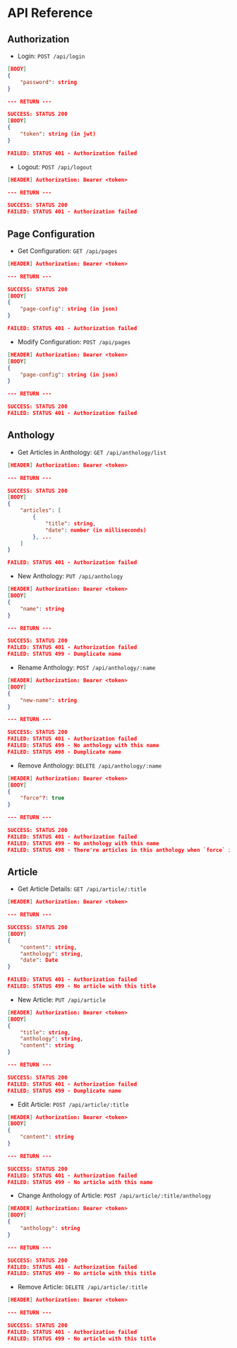 # API Reference

## Authorization

- Login: `POST /api/login`

```json
[BODY]
{
    "password": string
}

--- RETURN ---

SUCCESS: STATUS 200
[BODY]
{
    "token": string (in jwt)
}

FAILED: STATUS 401 - Authorization failed
```

- Logout: `POST /api/logout`

```json
[HEADER] Authorization: Bearer <token>

--- RETURN ---

SUCCESS: STATUS 200
FAILED: STATUS 401 - Authorization failed
```

## Page Configuration

- Get Configuration: `GET /api/pages`

```json
[HEADER] Authorization: Bearer <token>

--- RETURN ---

SUCCESS: STATUS 200
[BODY]
{
    "page-config": string (in json)
}

FAILED: STATUS 401 - Authorization failed
```

- Modify Configuration: `POST /api/pages`

```json
[HEADER] Authorization: Bearer <token>
[BODY]
{
    "page-config": string (in json)
}

--- RETURN ---

SUCCESS: STATUS 200
FAILED: STATUS 401 - Authorization failed
```

## Anthology

- Get Articles in Anthology: `GET /api/anthology/list`

```json
[HEADER] Authorization: Bearer <token>

--- RETURN ---

SUCCESS: STATUS 200
[BODY]
{
    "articles": [
        {
            "title": string,
            "date": number (in milliseconds)
        }, ...
    ]
}

FAILED: STATUS 401 - Authorization failed
```

- New Anthology: `PUT /api/anthology`

```json
[HEADER] Authorization: Bearer <token>
[BODY]
{
    "name": string
}

--- RETURN ---

SUCCESS: STATUS 200
FAILED: STATUS 401 - Authorization failed
FAILED: STATUS 499 - Dumplicate name
```

- Rename Anthology: `POST /api/anthology/:name`

```json
[HEADER] Authorization: Bearer <token>
[BODY]
{
    "new-name": string
}

--- RETURN ---

SUCCESS: STATUS 200
FAILED: STATUS 401 - Authorization failed
FAILED: STATUS 499 - No anthology with this name
FAILED: STATUS 498 - Dumplicate name
```

- Remove Anthology: `DELETE /api/anthology/:name`

```json
[HEADER] Authorization: Bearer <token>
[BODY]
{
    "force"?: true
}

--- RETURN ---

SUCCESS: STATUS 200
FAILED: STATUS 401 - Authorization failed
FAILED: STATUS 499 - No anthology with this name
FAILED: STATUS 498 - There're articles in this anthology when `force` is not specified or `false`
```

## Article

- Get Article Details: `GET /api/article/:title`

```json
[HEADER] Authorization: Bearer <token>

--- RETURN ---

SUCCESS: STATUS 200
[BODY]
{
    "content": string,
    "anthology": string,
    "date": Date
}

FAILED: STATUS 401 - Authorization failed
FAILED: STATUS 499 - No article with this title
```

- New Article: `PUT /api/article`

```json
[HEADER] Authorization: Bearer <token>
[BODY]
{
    "title": string,
    "anthology": string,
    "content": string
}

--- RETURN ---

SUCCESS: STATUS 200
FAILED: STATUS 401 - Authorization failed
FAILED: STATUS 499 - Dumplicate name
```

- Edit Article: `POST /api/article/:title`

```json
[HEADER] Authorization: Bearer <token>
[BODY]
{
    "content": string
}

--- RETURN ---

SUCCESS: STATUS 200
FAILED: STATUS 401 - Authorization failed
FAILED: STATUS 499 - No article with this name
```

- Change Anthology of Article: `POST /api/article/:title/anthology`

```json
[HEADER] Authorization: Bearer <token>
[BODY]
{
    "anthology": string
}

--- RETURN ---

SUCCESS: STATUS 200
FAILED: STATUS 401 - Authorization failed
FAILED: STATUS 499 - No article with this title
```

- Remove Article: `DELETE /api/article/:title`

```json
[HEADER] Authorization: Bearer <token>

--- RETURN ---

SUCCESS: STATUS 200
FAILED: STATUS 401 - Authorization failed
FAILED: STATUS 499 - No article with this title
```